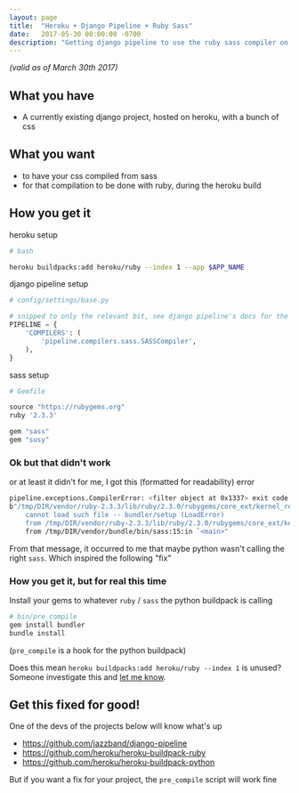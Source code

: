 ```yaml
---
layout: page
title:  "Heroku + Django Pipeline + Ruby Sass"
date:   2017-05-30 00:00:00 -0700
description: "Getting django pipeline to use the ruby sass compiler on heroku"
---
```


*(valid as of March 30th 2017)*

## What you have

- A currently existing django project, hosted on heroku, with a bunch of css

## What you want

- to have your css compiled from sass
- for that compilation to be done with ruby, during the heroku build

## How you get it

heroku setup

```bash
# bash

heroku buildpacks:add heroku/ruby --index 1 --app $APP_NAME
```

django pipeline setup


```python
# config/settings/base.py

# snipped to only the relevant bit, see django pipeline's docs for the rest
PIPELINE = {
    'COMPILERS': (
        'pipeline.compilers.sass.SASSCompiler',
    ),
}
```

sass setup

```ruby
# Gemfile

source "https://rubygems.org"
ruby '2.3.3'

gem "sass"
gem "susy"
```

### Ok but that didn't work

or at least it didn't for me, I got this (formatted for readability) error

```bash
pipeline.exceptions.CompilerError: <filter object at 0x1337> exit code 1
b"/tmp/DIR/vendor/ruby-2.3.3/lib/ruby/2.3.0/rubygems/core_ext/kernel_require.rb:55:in `require':
    cannot load such file -- bundler/setup (LoadError)
    from /tmp/DIR/vendor/ruby-2.3.3/lib/ruby/2.3.0/rubygems/core_ext/kernel_require.rb:55:in `require'
    from /tmp/DIR/vendor/bundle/bin/sass:15:in `<main>"
```

From that message, it occurred to me that maybe python wasn't calling the right `sass`. Which inspired the following "fix"

### How you get it, but for real this time

Install your gems to whatever `ruby` / `sass` the python buildpack is calling

```bash
# bin/pre_compile
gem install bundler
bundle install
```

(`pre_compile` is a hook for the python buildpack)

Does this mean `heroku buildpacks:add heroku/ruby --index 1` is unused? Someone investigate this and [let me know](https://twitter.com/lynncyrin).

## Get this fixed for good!

One of the devs of the projects below will know what's up

- <https://github.com/jazzband/django-pipeline>
- <https://github.com/heroku/heroku-buildpack-ruby>
- <https://github.com/heroku/heroku-buildpack-python>

But if you want a fix for your project, the `pre_compile` script will work fine
